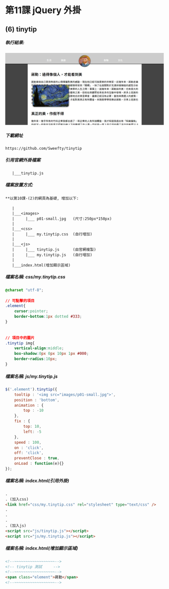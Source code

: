 # 第11課 jQuery 外掛


## (6) tinytip


##### 執行結果:
![GitHub Logo](/imgs/results11-6.jpg)


##### 下載網址
```
https://github.com/Sweefty/tinytip
```



##### 引用官網外掛檔案
```
   |___tinytip.js                  
```



##### 檔案放置方式:
```
**以第10課-(2)的網頁為基礎, 增加以下:
   
   |
   |___<images>
   |     |___ p01-small.jpg   (尺寸:250px*150px)
   |     
   |___<css>
   |     |___ my.tinytip.css  (自行增加) 
   |
   |___<js>
   |     |___ tinytip.js      (由官網複製)
   |     |___ my.tinytip.js   (自行增加)     
   |
   |___index.html(增加顯示區域)  
```



##### 檔案名稱: css/my.tinytip.css
```css
@charset "utf-8";

// 可點擊的項目
.element{
    cursor:pointer;	
    border-bottom:1px dotted #333;	
}


// 項目中的圖片
.tinytip img{
    vertical-align:middle;
    box-shadow:0px 0px 10px 1px #000;	
    border-radius:10px;
}
```



##### 檔案名稱: js/my.tinytip.js
```js
$('.element').tinytip({
    tooltip : '<img src="images/p01-small.jpg">',
    position : 'bottom',
    animation : {
        top : -10
    },
    fix : {
        top: 10,
        left: -5
    },
    speed : 100,
    on : 'click',
    off: 'click',
    preventClose : true,
    onLoad : function(e){}
});
```



##### 檔案名稱: index.html(引用外掛)  
```html
.
. (加入css)
<link href="css/my.tinytip.css" rel="stylesheet" type="text/css" />
.
.
.
. (加入js)
<script src="js/tinytip.js"></script> 
<script src="js/my.tinytip.js"></script>      
```



##### 檔案名稱: index.html(增加顯示區域)  
```html
<!--~~~~~~~~~~~~~~~~~~-->
<!-- tinytip 測試     -->
<!--~~~~~~~~~~~~~~~~~~-->
<span class="element">蔣勳</span>
<!--~~~~~~~~~~~~~~~~~~--> 
```
